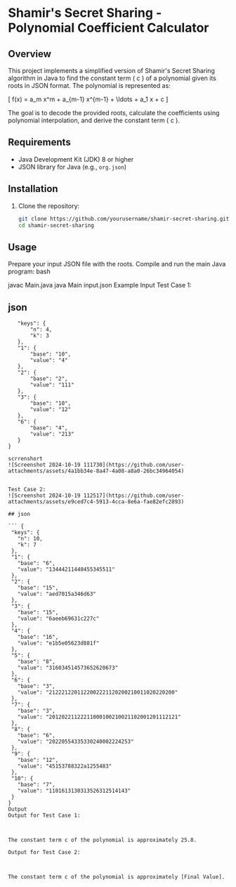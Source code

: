 # Shamir's Secret Sharing - Polynomial Coefficient Calculator

## Overview

This project implements a simplified version of Shamir's Secret Sharing algorithm in Java to find the constant term \( c \) of a polynomial given its roots in JSON format. The polynomial is represented as:

\[
f(x) = a_m x^m + a_{m-1} x^{m-1} + \ldots + a_1 x + c
\]

The goal is to decode the provided roots, calculate the coefficients using polynomial interpolation, and derive the constant term \( c \).

## Requirements

- Java Development Kit (JDK) 8 or higher
- JSON library for Java (e.g., `org.json`)

## Installation

1. Clone the repository:
   ```bash
   git clone https://github.com/yourusername/shamir-secret-sharing.git
   cd shamir-secret-sharing


## Usage
Prepare your input JSON file with the roots.
      Compile and run the main Java program:
      bash

javac Main.java
java Main input.json
Example Input
Test Case 1:

## json

 ```{
    "keys": {
        "n": 4,
        "k": 3
    },
    "1": {
        "base": "10",
        "value": "4"
    },
    "2": {
        "base": "2",
        "value": "111"
    },
    "3": {
        "base": "10",
        "value": "12"
    },
    "6": {
        "base": "4",
        "value": "213"
    }
}

scrrenshort 
![Screenshot 2024-10-19 111730](https://github.com/user-attachments/assets/4a1bb34e-8a47-4a08-a8a0-26bc34964054)


Test Case 2:
![Screenshot 2024-10-19 112517](https://github.com/user-attachments/assets/e9ced7c4-5913-4cca-8e6a-fae82efc2893)

## json

``` {
  "keys": {
    "n": 10,
    "k": 7
  },
  "1": {
    "base": "6",
    "value": "13444211440455345511"
  },
  "2": {
    "base": "15",
    "value": "aed7015a346d63"
  },
  "3": {
    "base": "15",
    "value": "6aeeb69631c227c"
  },
  "4": {
    "base": "16",
    "value": "e1b5e05623d881f"
  },
  "5": {
    "base": "8",
    "value": "316034514573652620673"
  },
  "6": {
    "base": "3",
    "value": "2122212201122002221120200210011020220200"
  },
  "7": {
    "base": "3",
    "value": "20120221122211000100210021102001201112121"
  },
  "8": {
    "base": "6",
    "value": "20220554335330240002224253"
  },
  "9": {
    "base": "12",
    "value": "45153788322a1255483"
  },
  "10": {
    "base": "7",
    "value": "1101613130313526312514143"
  }
} 
Output
Output for Test Case 1:



The constant term c of the polynomial is approximately 25.8.

Output for Test Case 2:



The constant term c of the polynomial is approximately [Final Value].

